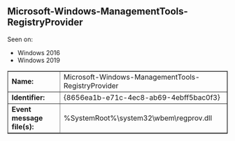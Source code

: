 ## Microsoft-Windows-ManagementTools-RegistryProvider

Seen on:
* Windows 2016
* Windows 2019

<table border="1" class="docutils">
  <tbody>
    <tr>
      <td><b>Name:</b></td>
      <td>Microsoft-Windows-ManagementTools-RegistryProvider</td>
    </tr>
    <tr>
      <td><b>Identifier:</b></td>
      <td>{8656ea1b-e71c-4ec8-ab69-4ebff5bac0f3}</td>
    </tr>
    <tr>
      <td><b>Event message file(s):</b></td>
      <td>%SystemRoot%\system32\wbem\regprov.dll</td>
    </tr>
  </tbody>
</table>

&nbsp;

